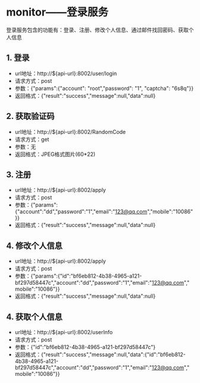 # monitor——登录服务
登录服务包含的功能有：登录、注册、修改个人信息、通过邮件找回密码、获取个人信息

## 1. 登录
* url地址：http://${api-url}:8002/user/login
* 请求方式：post
* 参数：{"params":{"account": "root","password": "1", "captcha": "6s8q"}}
* 返回格式：{"result":"success","message":null,"data":null}

## 2. 获取验证码
* url地址：http://${api-url}:8002/RandomCode
* 请求方式：get
* 参数：无
* 返回格式：JPEG格式图片(60*22)

## 3. 注册
* url地址：http://${api-url}:8002/apply
* 请求方式：post
* 参数：{"params":{"account":"dd","password":"1","email":"123@qq.com","mobile":"10086"}}
* 返回格式：{"result":"success","message":null,"data":null}

## 4. 修改个人信息
* url地址：http://${api-url}:8002/apply
* 请求方式：post
* 参数：{"params":{"id":"bf6eb812-4b38-4965-a121-bf297d58447c","account":"dd","password":"1","email":"123@qq.com","mobile":"10086"}}
* 返回格式：{"result":"success","message":null,"data":null}

## 4. 获取个人信息
* url地址：http://${api-url}:8002/userInfo
* 请求方式：post
* 参数：{"id":"bf6eb812-4b38-4965-a121-bf297d58447c"}
* 返回格式：{"result":"success","message":null,"data":{"id":"bf6eb812-4b38-4965-a121-bf297d58447c","account":"dd","password":"1","email":"123@qq.com","mobile":"10086"}}